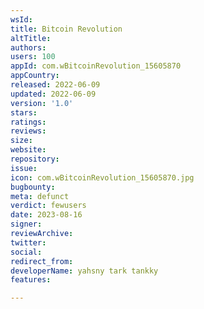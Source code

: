```yaml
---
wsId: 
title: Bitcoin Revolution
altTitle: 
authors: 
users: 100
appId: com.wBitcoinRevolution_15605870
appCountry: 
released: 2022-06-09
updated: 2022-06-09
version: '1.0'
stars: 
ratings: 
reviews: 
size: 
website: 
repository: 
issue: 
icon: com.wBitcoinRevolution_15605870.jpg
bugbounty: 
meta: defunct
verdict: fewusers
date: 2023-08-16
signer: 
reviewArchive: 
twitter: 
social: 
redirect_from: 
developerName: yahsny tark tankky
features: 

---
```


